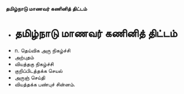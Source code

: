 **தமிழ்நாடு மாணவர் கணினித் திட்டம்**
- # தமிழ்நாடு மாணவர் கணினித் திட்டம்
- n. தெய்விக அரு நிகழ்ச்சி
- அற்புதம்
- வியத்தகு நிகழ்ச்சி
- குறிப்பிடத்தக்க செயல்
- அருஞ் செய்தி
- வியத்தக்க பண்புச் சின்னம்.

